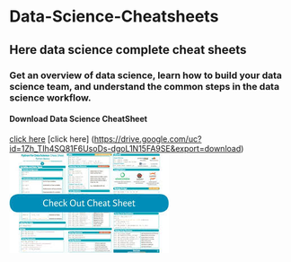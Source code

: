 # Data-Science-Cheatsheets
## Here data science complete cheat sheets
### Get an overview of data science, learn how to build your data science team, and understand the common steps in the data science workflow.
#### Download Data Science CheatSheet 
[click here](https://drive.google.com/uc?id=1Zh_TIh4SQ81F6UsoDs-dgoL1N15FA9SE&export=download)
[click here] (https://drive.google.com/uc?id=1Zh_TIh4SQ81F6UsoDs-dgoL1N15FA9SE&export=download)
<img src='https://github.com/taruntiwarihp/raw_images/blob/master/cheatsheets.jpg'>
